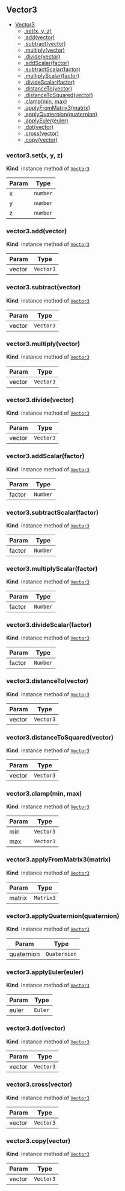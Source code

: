 <a name="module_Vector3"></a>

## Vector3

* [Vector3](#module_Vector3)
    * [.set(x, y, z)](#module_Vector3+set)
    * [.add(vector)](#module_Vector3+add)
    * [.subtract(vector)](#module_Vector3+subtract)
    * [.multiply(vector)](#module_Vector3+multiply)
    * [.divide(vector)](#module_Vector3+divide)
    * [.addScalar(factor)](#module_Vector3+addScalar)
    * [.subtractScalar(factor)](#module_Vector3+subtractScalar)
    * [.multiplyScalar(factor)](#module_Vector3+multiplyScalar)
    * [.divideScalar(factor)](#module_Vector3+divideScalar)
    * [.distanceTo(vector)](#module_Vector3+distanceTo)
    * [.distanceToSquared(vector)](#module_Vector3+distanceToSquared)
    * [.clamp(min, max)](#module_Vector3+clamp)
    * [.applyFromMatrix3(matrix)](#module_Vector3+applyFromMatrix3)
    * [.applyQuaternion(quaternion)](#module_Vector3+applyQuaternion)
    * [.applyEuler(euler)](#module_Vector3+applyEuler)
    * [.dot(vector)](#module_Vector3+dot)
    * [.cross(vector)](#module_Vector3+cross)
    * [.copy(vector)](#module_Vector3+copy)

<a name="module_Vector3+set"></a>

### vector3.set(x, y, z)
**Kind**: instance method of [<code>Vector3</code>](#module_Vector3)  

| Param | Type |
| --- | --- |
| x | <code>number</code> | 
| y | <code>number</code> | 
| z | <code>number</code> | 

<a name="module_Vector3+add"></a>

### vector3.add(vector)
**Kind**: instance method of [<code>Vector3</code>](#module_Vector3)  

| Param | Type |
| --- | --- |
| vector | <code>Vector3</code> | 

<a name="module_Vector3+subtract"></a>

### vector3.subtract(vector)
**Kind**: instance method of [<code>Vector3</code>](#module_Vector3)  

| Param | Type |
| --- | --- |
| vector | <code>Vector3</code> | 

<a name="module_Vector3+multiply"></a>

### vector3.multiply(vector)
**Kind**: instance method of [<code>Vector3</code>](#module_Vector3)  

| Param | Type |
| --- | --- |
| vector | <code>Vector3</code> | 

<a name="module_Vector3+divide"></a>

### vector3.divide(vector)
**Kind**: instance method of [<code>Vector3</code>](#module_Vector3)  

| Param | Type |
| --- | --- |
| vector | <code>Vector3</code> | 

<a name="module_Vector3+addScalar"></a>

### vector3.addScalar(factor)
**Kind**: instance method of [<code>Vector3</code>](#module_Vector3)  

| Param | Type |
| --- | --- |
| factor | <code>Number</code> | 

<a name="module_Vector3+subtractScalar"></a>

### vector3.subtractScalar(factor)
**Kind**: instance method of [<code>Vector3</code>](#module_Vector3)  

| Param | Type |
| --- | --- |
| factor | <code>Number</code> | 

<a name="module_Vector3+multiplyScalar"></a>

### vector3.multiplyScalar(factor)
**Kind**: instance method of [<code>Vector3</code>](#module_Vector3)  

| Param | Type |
| --- | --- |
| factor | <code>Number</code> | 

<a name="module_Vector3+divideScalar"></a>

### vector3.divideScalar(factor)
**Kind**: instance method of [<code>Vector3</code>](#module_Vector3)  

| Param | Type |
| --- | --- |
| factor | <code>Number</code> | 

<a name="module_Vector3+distanceTo"></a>

### vector3.distanceTo(vector)
**Kind**: instance method of [<code>Vector3</code>](#module_Vector3)  

| Param | Type |
| --- | --- |
| vector | <code>Vector3</code> | 

<a name="module_Vector3+distanceToSquared"></a>

### vector3.distanceToSquared(vector)
**Kind**: instance method of [<code>Vector3</code>](#module_Vector3)  

| Param | Type |
| --- | --- |
| vector | <code>Vector3</code> | 

<a name="module_Vector3+clamp"></a>

### vector3.clamp(min, max)
**Kind**: instance method of [<code>Vector3</code>](#module_Vector3)  

| Param | Type |
| --- | --- |
| min | <code>Vector3</code> | 
| max | <code>Vector3</code> | 

<a name="module_Vector3+applyFromMatrix3"></a>

### vector3.applyFromMatrix3(matrix)
**Kind**: instance method of [<code>Vector3</code>](#module_Vector3)  

| Param | Type |
| --- | --- |
| matrix | <code>Matrix3</code> | 

<a name="module_Vector3+applyQuaternion"></a>

### vector3.applyQuaternion(quaternion)
**Kind**: instance method of [<code>Vector3</code>](#module_Vector3)  

| Param | Type |
| --- | --- |
| quaternion | <code>Quaternion</code> | 

<a name="module_Vector3+applyEuler"></a>

### vector3.applyEuler(euler)
**Kind**: instance method of [<code>Vector3</code>](#module_Vector3)  

| Param | Type |
| --- | --- |
| euler | <code>Euler</code> | 

<a name="module_Vector3+dot"></a>

### vector3.dot(vector)
**Kind**: instance method of [<code>Vector3</code>](#module_Vector3)  

| Param | Type |
| --- | --- |
| vector | <code>Vector3</code> | 

<a name="module_Vector3+cross"></a>

### vector3.cross(vector)
**Kind**: instance method of [<code>Vector3</code>](#module_Vector3)  

| Param | Type |
| --- | --- |
| vector | <code>Vector3</code> | 

<a name="module_Vector3+copy"></a>

### vector3.copy(vector)
**Kind**: instance method of [<code>Vector3</code>](#module_Vector3)  

| Param | Type |
| --- | --- |
| vector | <code>Vector3</code> | 

